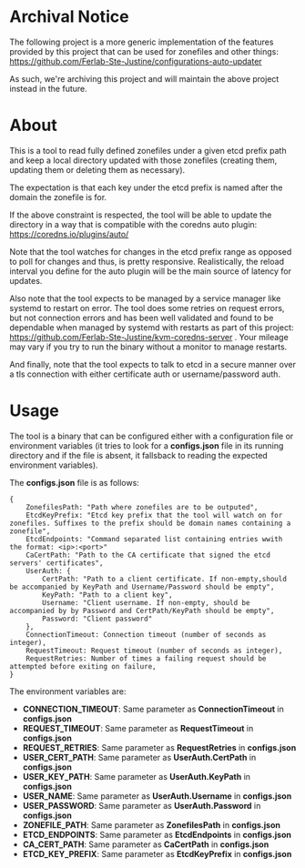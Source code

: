 # Archival Notice

The following project is a more generic implementation of the features provided by this project that can be used for zonefiles and other things: https://github.com/Ferlab-Ste-Justine/configurations-auto-updater

As such, we're archiving this project and will maintain the above project instead in the future.

# About

This is a tool to read fully defined zonefiles under a given etcd prefix path and keep a local directory updated with those zonefiles (creating them, updating them or deleting them as necessary).

The expectation is that each key under the etcd prefix is named after the domain the zonefile is for.

If the above constraint is respected, the tool will be able to update the directory in a way that is compatible with the coredns auto plugin: https://coredns.io/plugins/auto/

Note that the tool watches for changes in the etcd prefix range as opposed to poll for changes and thus, is pretty responsive. Realistically, the reload interval you define for the auto plugin will be the main source of latency for updates.

Also note that the tool expects to be managed by a service manager like systemd to restart on error. The tool does some retries on request errors, but not connection errors and has been well validated and found to be dependable when managed by systemd with restarts as part of this project: https://github.com/Ferlab-Ste-Justine/kvm-coredns-server . Your mileage may vary if you try to run the binary without a monitor to manage restarts.

And finally, note that the tool expects to talk to etcd in a secure manner over a tls connection with either certificate auth or username/password auth.

# Usage

The tool is a binary that can be configured either with a configuration file or environment variables (it tries to look for a **configs.json** file in its running directory and if the file is absent, it fallsback to reading the expected environment variables).

The **configs.json** file is as follows:

```
{
    ZonefilesPath: "Path where zonefiles are to be outputed",
    EtcdKeyPrefix: "Etcd key prefix that the tool will watch on for zonefiles. Suffixes to the prefix should be domain names containing a zonefile",
    EtcdEndpoints: "Command separated list containing entries wwith the format: <ip>:<port>"
    CaCertPath: "Path to the CA certificate that signed the etcd servers' certificates",
    UserAuth: {
        CertPath: "Path to a client certificate. If non-empty,should be accompanied by KeyPath and Username/Password should be empty",
        KeyPath: "Path to a client key",
        Username: "Client username. If non-empty, should be accompanied by by Password and CertPath/KeyPath should be empty",
        Password: "Client password"
    },
    ConnectionTimeout: Connection timeout (number of seconds as integer),
    RequestTimeout: Request timeout (number of seconds as integer),
    RequestRetries: Number of times a failing request should be attempted before exiting on failure, 
}
```

The environment variables are:

- **CONNECTION_TIMEOUT**: Same parameter as **ConnectionTimeout** in **configs.json**
- **REQUEST_TIMEOUT**: Same parameter as **RequestTimeout** in **configs.json**
- **REQUEST_RETRIES**: Same parameter as **RequestRetries** in **configs.json**
- **USER_CERT_PATH**: Same parameter as **UserAuth.CertPath** in **configs.json**
- **USER_KEY_PATH**: Same parameter as **UserAuth.KeyPath** in **configs.json**
- **USER_NAME**: Same parameter as **UserAuth.Username** in **configs.json**
- **USER_PASSWORD**: Same parameter as **UserAuth.Password** in **configs.json**
- **ZONEFILE_PATH**: Same parameter as **ZonefilesPath** in **configs.json**
- **ETCD_ENDPOINTS**: Same parameter as **EtcdEndpoints** in **configs.json**
- **CA_CERT_PATH**: Same parameter as **CaCertPath** in **configs.json**
- **ETCD_KEY_PREFIX**: Same parameter as **EtcdKeyPrefix** in **configs.json**